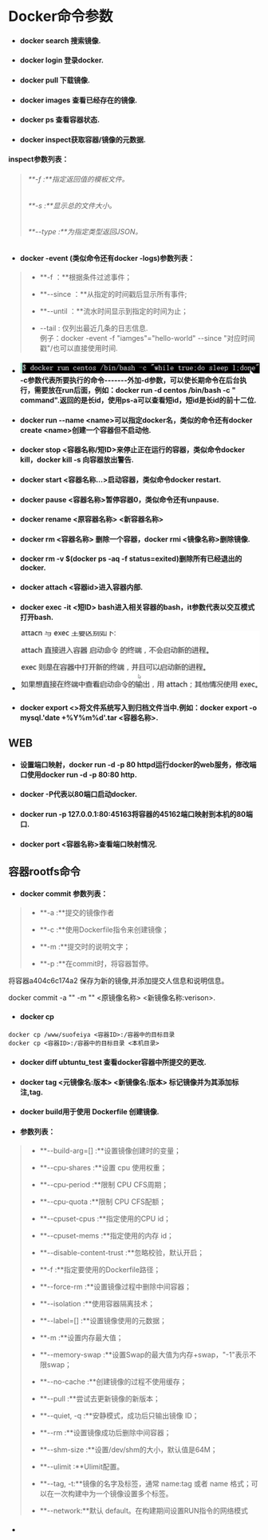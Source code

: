 # Docker命令参数

* #### docker search 搜索镜像.
* #### docker login 登录docker.
* #### docker pull 下载镜像.
* #### docker images 查看已经存在的镜像.
* #### docker ps 查看容器状态.
* #### docker inspect获取容器/镜像的元数据.

#### inspect参数列表：

> ###### **-f :**指定返回值的模板文件。
>
> ###### **-s :**显示总的文件大小。
>
> ###### **--type :**为指定类型返回JSON。

* #### docker -event \(类似命令还有docker -logs\)参数列表：

> * **-f ：**根据条件过滤事件；
>
> * **--since ：**从指定的时间戳后显示所有事件;
>
> * **--until ：**流水时间显示到指定的时间为止；
>
> * --tail : 仅列出最近几条的日志信息.  
>   例子：docker -event -f "iamges"="hello-world" --since  "对应时间戳"/也可以直接使用时间.

* #### ![](/assets/import.png)-c参数代表所要执行的命令-------外加-d参数，可以使长期命令在后台执行，需要放在run后面，例如：docker run -d centos /bin/bash -c " command".返回的是长id，使用ps-a可以查看短id，短id是长id的前十二位.
* #### docker run --name &lt;name&gt;可以指定docker名，类似的命令还有docker create &lt;name&gt;创建一个容器但不启动他.
* #### docker stop &lt;容器名称/短ID&gt;来停止正在运行的容器，类似命令docker kill，docker kill -s 向容器放出警告.
* #### docker start &lt;容器名称...&gt;启动容器，类似命令docker restart.
* #### docker pause &lt;容器名称&gt;暂停容器0，类似命令还有unpause.
* #### docker rename &lt;原容器名称&gt; &lt;新容器名称&gt;
* #### docker rm &lt;容器名称&gt; 删除一个容器，docker rmi &lt;镜像名称&gt;删除镜像.
* #### docker rm -v $\(docker ps -aq -f status=exited\)删除所有已经退出的docker.
* #### docker attach &lt;容器id&gt;进入容器内部.
* #### docker exec -it &lt;短ID&gt; bash进入相关容器的bash，it参数代表以交互模式打开bash.
* #### ![](/assets/import1.png)
* #### docker export &lt;&gt;将文件系统写入到归档文件当中.例如：docker export -o mysql.'date +%Y%m%d'.tar &lt;容器名称&gt;.

## WEB

* #### 设置端口映射，docker run -d -p 80 httpd运行docker的web服务，修改端口使用docker run -d -p 80:80 http.
* #### docker -P代表以80端口启动docker.
* #### docker run -p 127.0.0.1:80:45163将容器的45162端口映射到本机的80端口.
* #### docker port &lt;容器名称&gt;查看端口映射情况.

## 容器rootfs命令

* #### docker commit 参数列表：

> * **-a :**提交的镜像作者
>
> * **-c :**使用Dockerfile指令来创建镜像；
>
> * **-m :**提交时的说明文字；
>
> * **-p :**在commit时，将容器暂停。

将容器a404c6c174a2 保存为新的镜像,并添加提交人信息和说明信息。

docker commit -a "" -m "" &lt;原镜像名称&gt;  &lt;新镜像名称:verison&gt;.

* #### docker cp

```
docker cp /www/suofeiya <容器ID>:/容器中的目标目录
docker cp <容器ID>:/容器中的目标目录 <本机目录>
```

* #### docker diff ubtuntu\_test 查看docker容器中所提交的更改.
* #### docker tag &lt;元镜像名:版本&gt; &lt;新镜像名:版本&gt; 标记镜像并为其添加标注,tag.
* #### docker build用于使用 Dockerfile 创建镜像.
* #### 参数列表：

> * **--build-arg=\[\] :**设置镜像创建时的变量；
>
> * **--cpu-shares :**设置 cpu 使用权重；
>
> * **--cpu-period :**限制 CPU CFS周期；
>
> * **--cpu-quota :**限制 CPU CFS配额；
>
> * **--cpuset-cpus :**指定使用的CPU id；
>
> * **--cpuset-mems :**指定使用的内存 id；
>
> * **--disable-content-trust :**忽略校验，默认开启；
>
> * **-f :**指定要使用的Dockerfile路径；
>
> * **--force-rm :**设置镜像过程中删除中间容器；
>
> * **--isolation :**使用容器隔离技术；
>
> * **--label=\[\] :**设置镜像使用的元数据；
>
> * **-m :**设置内存最大值；
>
> * **--memory-swap :**设置Swap的最大值为内存+swap，"-1"表示不限swap；
>
> * **--no-cache :**创建镜像的过程不使用缓存；
>
> * **--pull :**尝试去更新镜像的新版本；
>
> * **--quiet, -q :**安静模式，成功后只输出镜像 ID；
>
> * **--rm :**设置镜像成功后删除中间容器；
>
> * **--shm-size :**设置/dev/shm的大小，默认值是64M；
>
> * **--ulimit :**Ulimit配置。
>
> * **--tag, -t:**镜像的名字及标签，通常 name:tag 或者 name 格式；可以在一次构建中为一个镜像设置多个标签。
>
> * **--network:**默认 default。在构建期间设置RUN指令的网络模式

* #### 

```

```



